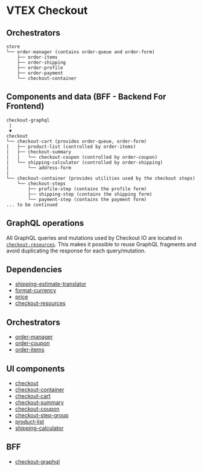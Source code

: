 # VTEX Checkout

## Orchestrators
```
store
└── order-manager (contains order-queue and order-form)
    ├── order-items
    ├── order-shipping
    ├── order-profile
    ├── order-payment
    └── checkout-container
```

## Components and data (BFF - Backend For Frontend)
```
checkout-graphql
 |
 ▼
checkout
└── checkout-cart (provides order-queue, order-form)
|   ├── product-list (controlled by order-items)
|   ├── checkout-summary
|   |   └── checkout-coupon (controlled by order-coupon)
|   └── shipping-calculator (controlled by order-shipping)
|       └── address-form
|
└── checkout-container (provides utilities used by the checkout steps)
    └── checkout-steps
        ├── profile-step (contains the profile form)
        ├── shipping-step (contains the shipping form)
        └── payment-step (contains the payment form)
... to be continued
```

## GraphQL operations
All GraphQL queries and mutations used by Checkout IO are located in [`checkout-resources`](https://github.com/vtex-apps/checkout-resources). This makes it possible to reuse GraphQL fragments and avoid duplicating the response for each query/mutation.

## Dependencies

- [shipping-estimate-translator](https://github.com/vtex-apps/shipping-estimate-translator)
- [format-currency](https://github.com/vtex-apps/format-currency)
- [price](https://github.com/vtex-apps/price)
- [checkout-resources](https://github.com/vtex-apps/checkout-resources)

## Orchestrators
- [order-manager](https://github.com/vtex-apps/order-manager)
- [order-coupon](https://github.com/vtex-apps/order-coupon)
- [order-items](https://github.com/vtex-apps/order-items)

## UI components
- [checkout](https://github.com/vtex-apps/checkout)
- [checkout-container](https://github.com/vtex/checkout-container)
- [checkout-cart](https://github.com/vtex-apps/checkout-cart)
- [checkout-summary](https://github.com/vtex-apps/checkout-summary)
- [checkout-coupon](https://github.com/vtex-apps/checkout-coupon)
- [checkout-step-group](https://github.com/vtex-apps/checkout-step-group)
- [product-list](https://github.com/vtex-apps/product-list)
- [shipping-calculator](https://github.com/vtex-apps/shipping-calculator)

## BFF
- [checkout-graphql](https://github.com/vtex/checkout-graphql)
